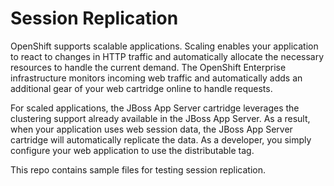 Session Replication
===================
OpenShift supports scalable applications. Scaling enables your application to react to changes in HTTP traffic and automatically allocate the necessary resources to handle the current demand. The OpenShift Enterprise infrastructure monitors incoming web traffic and automatically adds an additional gear of your web cartridge online to handle requests. 

For scaled applications, the JBoss App Server cartridge leverages the clustering support already available in the JBoss App Server. As a result, when your application uses web session data, the JBoss App Server cartridge will automatically replicate the data. As a developer, you simply configure your web application to use the distributable tag.

This repo contains sample files for testing session replication. 
